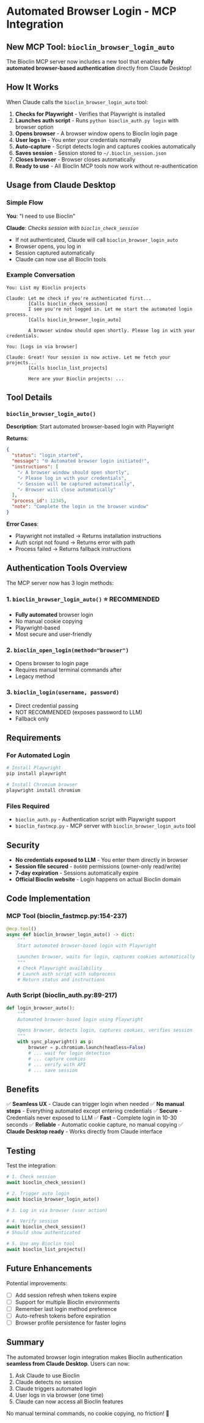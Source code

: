 # Automated Browser Login - MCP Integration

## New MCP Tool: `bioclin_browser_login_auto`

The Bioclin MCP server now includes a new tool that enables **fully automated browser-based authentication** directly from Claude Desktop!

## How It Works

When Claude calls the `bioclin_browser_login_auto` tool:

1. **Checks for Playwright** - Verifies that Playwright is installed
2. **Launches auth script** - Runs `python bioclin_auth.py login` with browser option
3. **Opens browser** - A browser window opens to Bioclin login page
4. **User logs in** - You enter your credentials normally
5. **Auto-capture** - Script detects login and captures cookies automatically
6. **Saves session** - Session stored to `~/.bioclin_session.json`
7. **Closes browser** - Browser closes automatically
8. **Ready to use** - All Bioclin MCP tools now work without re-authentication

## Usage from Claude Desktop

### Simple Flow

**You**: "I need to use Bioclin"

**Claude**: *Checks session with `bioclin_check_session`*
- If not authenticated, Claude will call `bioclin_browser_login_auto`
- Browser opens, you log in
- Session captured automatically
- Claude can now use all Bioclin tools

### Example Conversation

```
You: List my Bioclin projects

Claude: Let me check if you're authenticated first...
        [Calls bioclin_check_session]
        I see you're not logged in. Let me start the automated login process.
        [Calls bioclin_browser_login_auto]

        A browser window should open shortly. Please log in with your credentials.

You: [Logs in via browser]

Claude: Great! Your session is now active. Let me fetch your projects...
        [Calls bioclin_list_projects]

        Here are your Bioclin projects: ...
```

## Tool Details

### `bioclin_browser_login_auto()`

**Description**: Start automated browser-based login with Playwright

**Returns**:
```json
{
  "status": "login_started",
  "message": "🌐 Automated browser login initiated!",
  "instructions": [
    "✓ A browser window should open shortly",
    "✓ Please log in with your credentials",
    "✓ Session will be captured automatically",
    "✓ Browser will close automatically"
  ],
  "process_id": 12345,
  "note": "Complete the login in the browser window"
}
```

**Error Cases**:
- Playwright not installed → Returns installation instructions
- Auth script not found → Returns error with path
- Process failed → Returns fallback instructions

## Authentication Tools Overview

The MCP server now has 3 login methods:

### 1. `bioclin_browser_login_auto()` ⭐ RECOMMENDED
- **Fully automated** browser login
- No manual cookie copying
- Playwright-based
- Most secure and user-friendly

### 2. `bioclin_open_login(method="browser")`
- Opens browser to login page
- Requires manual terminal commands after
- Legacy method

### 3. `bioclin_login(username, password)`
- Direct credential passing
- NOT RECOMMENDED (exposes password to LLM)
- Fallback only

## Requirements

### For Automated Login

```bash
# Install Playwright
pip install playwright

# Install Chromium browser
playwright install chromium
```

### Files Required

- `bioclin_auth.py` - Authentication script with Playwright support
- `bioclin_fastmcp.py` - MCP server with `bioclin_browser_login_auto` tool

## Security

- **No credentials exposed to LLM** - You enter them directly in browser
- **Session file secured** - `0o600` permissions (owner-only read/write)
- **7-day expiration** - Sessions automatically expire
- **Official Bioclin website** - Login happens on actual Bioclin domain

## Code Implementation

### MCP Tool (bioclin_fastmcp.py:154-237)

```python
@mcp.tool()
async def bioclin_browser_login_auto() -> dict:
    """
    Start automated browser-based login with Playwright

    Launches browser, waits for login, captures cookies automatically
    """
    # Check Playwright availability
    # Launch auth script with subprocess
    # Return status and instructions
```

### Auth Script (bioclin_auth.py:89-217)

```python
def login_browser_auto():
    """
    Automated browser-based login using Playwright

    Opens browser, detects login, captures cookies, verifies session
    """
    with sync_playwright() as p:
        browser = p.chromium.launch(headless=False)
        # ... wait for login detection
        # ... capture cookies
        # ... verify with API
        # ... save session
```

## Benefits

✅ **Seamless UX** - Claude can trigger login when needed
✅ **No manual steps** - Everything automated except entering credentials
✅ **Secure** - Credentials never exposed to LLM
✅ **Fast** - Complete login in 10-30 seconds
✅ **Reliable** - Automatic cookie capture, no manual copying
✅ **Claude Desktop ready** - Works directly from Claude interface

## Testing

Test the integration:

```python
# 1. Check session
await bioclin_check_session()

# 2. Trigger auto login
await bioclin_browser_login_auto()

# 3. Log in via browser (user action)

# 4. Verify session
await bioclin_check_session()
# Should show authenticated

# 5. Use any Bioclin tool
await bioclin_list_projects()
```

## Future Enhancements

Potential improvements:
- [ ] Add session refresh when tokens expire
- [ ] Support for multiple Bioclin environments
- [ ] Remember last login method preference
- [ ] Auto-refresh tokens before expiration
- [ ] Browser profile persistence for faster logins

## Summary

The automated browser login integration makes Bioclin authentication **seamless from Claude Desktop**. Users can now:

1. Ask Claude to use Bioclin
2. Claude detects no session
3. Claude triggers automated login
4. User logs in via browser (one time)
5. Claude can now access all Bioclin features

No manual terminal commands, no cookie copying, no friction! 🎉
